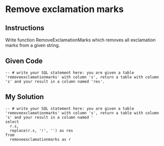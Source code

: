 # Remove exclamation marks

## Instructions

Write function RemoveExclamationMarks which removes all exclamation marks from a given string.

## Given Code
```
-- # write your SQL statement here: you are given a table 'removeexclamationmarks' with column 's', return a table with column 's' and your result in a column named 'res'.
```

## My Solution
```
-- # write your SQL statement here: you are given a table 'removeexclamationmarks' with column 's', return a table with column 's' and your result in a column named '
select
  r.s,
  replace(r.s, '!', '') as res
from 
  removeexclamationmarks as r
```